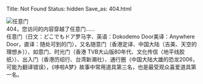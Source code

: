 Title: Not Found
Status: hidden
Save_as: 404.html

<img src="/static/img/dokodemo.webp" alt="任意门" class="is-centered">


<div class="m-7"> 404，您访问的内容穿越了任意门...... </div>

<div class="is-color-grey is-size-7">任意门（日文：どこでもドア罗马字、英语：Dokodemo Door美译：Anywhere Door，直译：随处可到的门），又名随意门（香港定译、中国大陆〔吉美、天空的理想乡〕）、如意门、时光门（香港 TVB大山版80年代、文化传信〈地平线胶纸〉）、出入门（香港历绍行、台湾新潮社）、通行圈（中国大陆大雄的恐龙2006，可能为翻译错误），《哆啦A梦》故事中常用道具第三名，也是最受观众喜爱道具第一名。</div>
